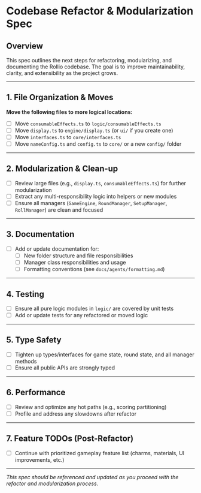 # Codebase Refactor & Modularization Spec

## Overview

This spec outlines the next steps for refactoring, modularizing, and documenting the Rollio codebase. The goal is to improve maintainability, clarity, and extensibility as the project grows.

---

## 1. File Organization & Moves

**Move the following files to more logical locations:**

- [ ] Move `consumableEffects.ts` to `logic/consumableEffects.ts`
- [ ] Move `display.ts` to `engine/display.ts` (or `ui/` if you create one)
- [ ] Move `interfaces.ts` to `core/interfaces.ts`
- [ ] Move `nameConfig.ts` and `config.ts` to `core/` or a new `config/` folder

---

## 2. Modularization & Clean-up

- [ ] Review large files (e.g., `display.ts`, `consumableEffects.ts`) for further modularization
- [ ] Extract any multi-responsibility logic into helpers or new modules
- [ ] Ensure all managers (`GameEngine`, `RoundManager`, `SetupManager`, `RollManager`) are clean and focused

---

## 3. Documentation

- [ ] Add or update documentation for:
  - [ ] New folder structure and file responsibilities
  - [ ] Manager class responsibilities and usage
  - [ ] Formatting conventions (see `docs/agents/formatting.md`)

---

## 4. Testing

- [ ] Ensure all pure logic modules in `logic/` are covered by unit tests
- [ ] Add or update tests for any refactored or moved logic

---

## 5. Type Safety

- [ ] Tighten up types/interfaces for game state, round state, and all manager methods
- [ ] Ensure all public APIs are strongly typed

---

## 6. Performance

- [ ] Review and optimize any hot paths (e.g., scoring partitioning)
- [ ] Profile and address any slowdowns after refactor

---

## 7. Feature TODOs (Post-Refactor)

- [ ] Continue with prioritized gameplay feature list (charms, materials, UI improvements, etc.)

---

_This spec should be referenced and updated as you proceed with the refactor and modularization process._
